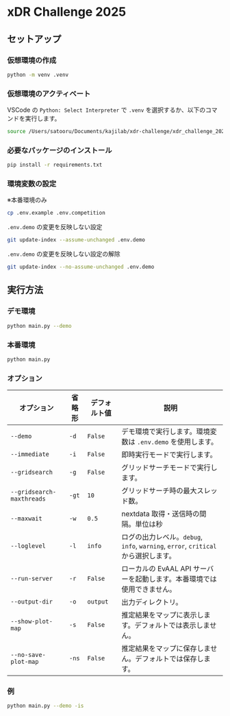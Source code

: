 # xDR Challenge 2025

## セットアップ
### 仮想環境の作成
```bash
python -m venv .venv
```

### 仮想環境のアクティベート
VSCode の `Python: Select Interpreter` で `.venv` を選択するか、以下のコマンドを実行します。

```bash
source /Users/satooru/Documents/kajilab/xdr-challenge/xdr_challenge_2025/.venv/bin/activate
```

### 必要なパッケージのインストール
```bash
pip install -r requirements.txt
```

### 環境変数の設定
※本番環境のみ

```bash
cp .env.example .env.competition
```

`.env.demo` の変更を反映しない設定
```bash
git update-index --assume-unchanged .env.demo
```

`.env.demo` の変更を反映しない設定の解除
```bash
git update-index --no-assume-unchanged .env.demo
```

## 実行方法
### デモ環境
```bash
python main.py --demo
```

### 本番環境
```bash
python main.py
```

### オプション
| オプション                | 省略形 | デフォルト値 | 説明                                                                               |
| ------------------------- | ------ | ------------ | ---------------------------------------------------------------------------------- |
| `--demo`                  | `-d`   | `False`      | デモ環境で実行します。環境変数は `.env.demo` を使用します。                        |
| `--immediate`             | `-i`   | `False`      | 即時実行モードで実行します。                                                       |
| `--gridsearch`            | `-g`   | `False`      | グリッドサーチモードで実行します。                                                 |
| `--gridsearch-maxthreads` | `-gt`  | `10`         | グリッドサーチ時の最大スレッド数。                                                 |
| `--maxwait`               | `-w`   | `0.5`        | nextdata 取得・送信時の間隔。単位は秒                                              |
| `--loglevel`              | `-l`   | `info`       | ログの出力レベル。`debug`, `info`, `warning`, `error`, `critical` から選択します。 |
| `--run-server`            | `-r`   | `False`      | ローカルの EvAAL API サーバーを起動します。本番環境では使用できません。            |
| `--output-dir`            | `-o`   | `output`     | 出力ディレクトリ。                                                                 |
| `--show-plot-map`         | `-s`   | `False`      | 推定結果をマップに表示します。デフォルトでは表示しません。                         |
| `--no-save-plot-map`      | `-ns`  | `False`      | 推定結果をマップに保存しません。デフォルトでは保存します。                         |

### 例
```bash
python main.py --demo -is
```
